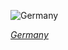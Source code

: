 
![Germany](https://www.gstatic.com/prettyearth/assets/full/2269.jpg)

*[Germany](https://www.google.com/maps/@47.377937,10.414048,16z/data=!3m1!1e3)*
